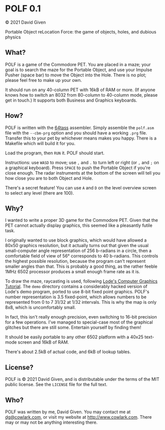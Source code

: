 POLF 0.1
========

© 2021 David Given

Portable Object reLocation Force: the game of objects, holes, and dubious physics

What?
-----

POLF is a game of the Commodore PET. You are placed in a maze; your goal is to
search the maze for the Portable Object, and use your Impulse Pusher (space
bar) to move the Object into the Hole. There is no plot; please feel free to
make up your own.

It should run on any 40-column PET with 16kB of RAM or more. (If anyone knows
how to switch an 8032 from 80-column to 40-column mode, please get in touch.)
It supports both Business and Graphics keyboards.

How?
----

POLF is written with the [64tass](http://tass64.sourceforge.net/) assembler.
Simply assemble the `polf.asm` file with the `--cbm-prg` option and you should
have a working `.prg` file. Transfer this to your pet by whichever means makes
you happy. There is a Makefile which will build it for you.

Load the program, then `RUN` it. POLF should start.

Instructions: use `WASD` to move; use `,` and `.` to turn left or right (or `,`
and `;` on a graphical keyboard). Press `SPACE` to push the Portable Object if
you're close enough. The radar instruments at the bottom of the screen will
tell you how close you are to both Object and Hole.

There's a secret feature! You can use `A` and `D` on the level overview screen
to select any level (there are 100).

Why?
----

I wanted to write a proper 3D game for the Commodore PET. Given that the PET
cannot actually display graphics, this seemed like a pleasantly futile task.

I originally wanted to use block graphics, which would have allowed a 80x50
graphics resolution, but it actually turns out that given the usual
small-computer angle representation of 256 b-radians in a circle, then a
comfortable field of view of 56° corresponds to 40 b-radians. This controls the
highest possible resolution, because the program can't represent smaller angles
than that. This is probably a good thing, as the rather feeble 1MHz 6502
processor produces a small enough frame rate as it is.

To draw the maze, raycasting is used, following [Lode's Computer Graphics
Tutorial](https://lodev.org/cgtutor/raycasting.html). The `demo` directory
contains a considerably hacked version of Lode's demo program, ported to use
8-bit fixed point graphics. POLF's number representation is 3.5 fixed-point,
which allows numbers to be represented from 0 to 7 31/32 at 1/32 intervals.
This is why the map is only 8x8, which is uncomfortably small.

In fact, this isn't really enough precision, even switching to 16-bit precision
for a few operations. I've managed to special-case most of the graphical
glitches but there are still some. Entertain yourself by finding them!

It should be easily portable to any other 6502 platform with a 40x25 text-mode
screen and 16kB of RAM.

There's about 2.5kB of actual code, and 6kB of lookup tables.

License?
--------

POLF is © 2021 David Given, and is distributable under the terms of the MIT
public license. See the `LICENSE` file for the full text.

Who?
----

POLF was written by me, David Given. You may contact me at dg@cowlark.com, or
visit my website at http://www.cowlark.com. There may or may not be anything
interesting there.

